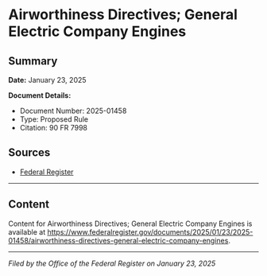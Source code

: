 # Airworthiness Directives; General Electric Company Engines

## Summary

**Date:** January 23, 2025

**Document Details:**
- Document Number: 2025-01458
- Type: Proposed Rule
- Citation: 90 FR 7998

## Sources
- [Federal Register](https://www.federalregister.gov/documents/2025/01/23/2025-01458/airworthiness-directives-general-electric-company-engines)

---

## Content

Content for Airworthiness Directives; General Electric Company Engines is available at https://www.federalregister.gov/documents/2025/01/23/2025-01458/airworthiness-directives-general-electric-company-engines.

---

*Filed by the Office of the Federal Register on January 23, 2025*
